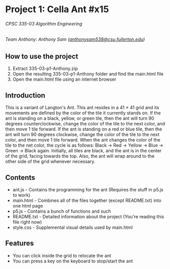 # Project 1: Cella Ant #x15
###### CPSC 335-03 Algorithm Engineering
###### Team Anthony: Anthony Sam (anthonysam538@csu.fullerton.edu)

## How to use the project
1. Extract 335-03-p1-Anthony.zip
2. Open the resulting 335-03-p1-Anthony folder and find the main.html file
3. Open the main.html file using an internet browser

## Introduction
This is a variant of Langton's Ant. This ant resides in a 41 × 41 grid and its movements are defined by the color of the tile it currently stands on. If the ant is standing on a black, yellow, or green tile, then the ant will turn 90 degrees counterclockwise, change the color of the tile to the next color, and then move 1 tile forward. If the ant is standing on a red or blue tile, then the ant will turn 90 degrees clockwise, change the color of the tile to the next color, and then move 1 tile forward. When the ant changes the color of the tile to the net color, the cycle is as follows: Black → Red → Yellow → Blue → Green → Black again. Initially, all tiles are black, and the ant is in the center of the grid, facing towards the top. Also, the ant will wrap around to the other side of the grid whenever necessary.

## Contents
* ant.js - Contains the programming for the ant (Requires the stuff in p5.js to work)
* main.html - Combines all of the files together (except README.txt) into one html page
* p5.js - Contains a bunch of functions and such
* README.txt - Detailed information about the project (You're reading this file right now)
* style.css - Supplemental visual details used by main.html

## Features
* You can click inside the grid to relocate the ant
* You can press a key on the keyboard to stop/start the ant
